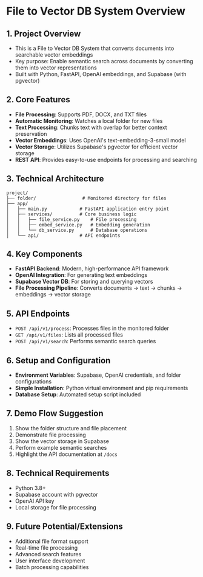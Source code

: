 # File to Vector DB System Overview

## 1. Project Overview
- This is a File to Vector DB System that converts documents into searchable vector embeddings
- Key purpose: Enable semantic search across documents by converting them into vector representations
- Built with Python, FastAPI, OpenAI embeddings, and Supabase (with pgvector)

## 2. Core Features
- **File Processing**: Supports PDF, DOCX, and TXT files
- **Automatic Monitoring**: Watches a local folder for new files
- **Text Processing**: Chunks text with overlap for better context preservation
- **Vector Embeddings**: Uses OpenAI's text-embedding-3-small model
- **Vector Storage**: Utilizes Supabase's pgvector for efficient vector storage
- **REST API**: Provides easy-to-use endpoints for processing and searching

## 3. Technical Architecture
```
project/
├── folder/                 # Monitored directory for files
├── app/
│   ├── main.py            # FastAPI application entry point
│   ├── services/          # Core business logic
│   │   ├── file_service.py    # File processing
│   │   ├── embed_service.py   # Embedding generation
│   │   └── db_service.py      # Database operations
│   └── api/               # API endpoints
```

## 4. Key Components
- **FastAPI Backend**: Modern, high-performance API framework
- **OpenAI Integration**: For generating text embeddings
- **Supabase Vector DB**: For storing and querying vectors
- **File Processing Pipeline**: Converts documents → text → chunks → embeddings → vector storage

## 5. API Endpoints
- `POST /api/v1/process`: Processes files in the monitored folder
- `GET /api/v1/files`: Lists all processed files
- `POST /api/v1/search`: Performs semantic search queries

## 6. Setup and Configuration
- **Environment Variables**: Supabase, OpenAI credentials, and folder configurations
- **Simple Installation**: Python virtual environment and pip requirements
- **Database Setup**: Automated setup script included

## 7. Demo Flow Suggestion
1. Show the folder structure and file placement
2. Demonstrate file processing
3. Show the vector storage in Supabase
4. Perform example semantic searches
5. Highlight the API documentation at `/docs`

## 8. Technical Requirements
- Python 3.8+
- Supabase account with pgvector
- OpenAI API key
- Local storage for file processing

## 9. Future Potential/Extensions
- Additional file format support
- Real-time file processing
- Advanced search features
- User interface development
- Batch processing capabilities